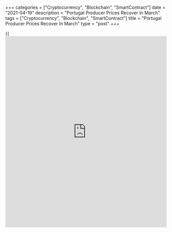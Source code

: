 +++
categories = ["Cryptocurrency", "Blockchain", "SmartContract"]
date = "2021-04-19"
description = "Portugal Producer Prices Recover In March"
tags = ["Cryptocurrency", "Blockchain", "SmartContract"]
title = "Portugal Producer Prices Recover In March"
type = "post"
+++

{{<iframe id="large-banner" src="https://www.bounty.group/#slide=6.0" width="100%" height="600" scrolling="no" style="border: 0px solid rgb(216, 221, 230); border-radius: 3px;">}}

Portugal's producer prices grew in March, figures from Statistics
Portugal showed on Monday.

The producer price index increased 0.7 percent year-on-year in March,
after a 2.0 percent decline in February.

Excluding the energy group, producer prices rose 1.7 percent yearly in
March, following a 0.6 percent growth in the previous month.

Prices for energy declined 3.4 percent annually in March, while prices
for investment goods gained 0.7 percent.

On a month-on-month basis, producer prices increased 2.0 percent in
March, after remaining unchanged in the prior month.

In the first quarter, producer prices declined 1.5 percent yearly,
following a 4.5 percent fall in the previous quarter.

For comments and feedback [contact](https://www.playgroundfx.com/contact/): editorial@rtt[news](https://www.letsplayfx.com/blog/forex-news-website/).com

[Economic News][1]

 **What parts of the world are seeing the best (and worst) economic
performances lately? Click[here][2] to check out our [Econ Scorecard][2]
and find out! See up-to-the-moment [ranking](https://www.playgroundfx.com/blog/crypto-exchange-ranking/)s for the best and worst
performers in [GDP][2], [unemployment rate][3], [inflation][4] and much
more.**

   1. www.rtt[news](https://www.letsplayfx.com/blog/forex-news-website/).com/Content/EconomicNews.aspx
   2. www.rtt[news](https://www.letsplayfx.com/blog/forex-news-website/).com/economic-scorecard/world-rank/GDP/highest-performance.aspx
   3. www.rtt[news](https://www.letsplayfx.com/blog/forex-news-website/).com/economic-scorecard/world-rank/unemployment-rate/lowest-performance.aspx
   4. www.rtt[news](https://www.letsplayfx.com/blog/forex-news-website/).com/economic-scorecard/world-rank/CPI/highest-performance.aspx